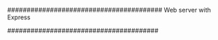 ########################################
Web server with Express


#######################################